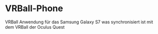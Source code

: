 # VRBall-Phone
VRBall Anwendung für das Samsung Galaxy S7 was synchronisiert ist mit dem VRBall der Oculus Quest
